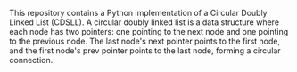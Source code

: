 This repository contains a Python implementation of a Circular Doubly Linked List (CDSLL). A circular doubly linked list is a data structure where each node has two pointers: one pointing to the next node and one pointing to the previous node. The last node's next pointer points to the first node, and the first node's prev pointer points to the last node, forming a circular connection.
